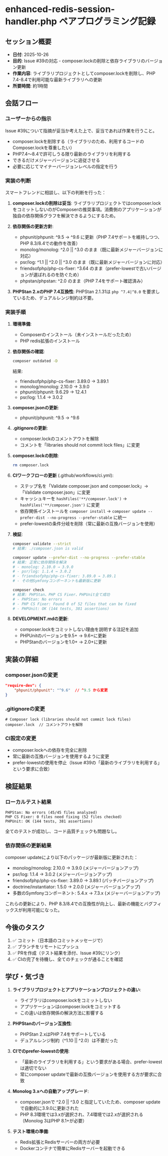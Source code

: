 # enhanced-redis-session-handler.php ペアプログラミング記録

## セッション概要

- **日付**: 2025-10-26
- **目的**: Issue #39の対応 - composer.lockの削除と依存ライブラリのバージョン更新
- **作業内容**: ライブラリプロジェクトとしてcomposer.lockを削除し、PHP 7.4-8.4で利用可能な最新ライブラリへの更新
- **所要時間**: 約1時間

## 会話フロー

### ユーザーからの指示

Issue #39について指摘が妥当か考えた上で、妥当であれば作業を行うこと。
- composer.lockを削除する（ライブラリのため、利用するコードのComposer.lockを尊重したい）
- PHP7.4〜8.4で許可しうる限り最新のライブラリを利用する
- できるだけメジャーバージョンに追従させる
- 必要に応じてマイナーバージョンレベルの指定を行う

### 実装の判断

スマートフレンドに相談し、以下の判断を行った：

1. **composer.lockの削除は妥当**: ライブラリプロジェクトではcomposer.lockをコミットしないのがComposerの推奨事項。消費側のアプリケーションが独自の依存関係グラフを解決できるようにするため。

2. **依存関係の更新方針**:
   - phpunit/phpunit: ^9.5 → ^9.6 に更新（PHP 7.4サポートを維持しつつ、PHP 8.3/8.4での動作を改善）
   - monolog/monolog: ^2.0 || ^3.0 のまま（既に最新メジャーバージョンに対応）
   - psr/log: ^1.1 || ^2.0 || ^3.0 のまま（既に最新メジャーバージョンに対応）
   - friendsofphp/php-cs-fixer: ^3.64 のまま（prefer-lowestで古いバージョンが選ばれるのを防ぐため）
   - phpstan/phpstan: ^2.0 のまま（PHP 7.4をサポート確認済み）

3. **PHPStan 2.xのPHP 7.4互換性**: PHPStan 2.1.31は `php ^7.4|^8.0` を要求しているため、デュアルレンジ制約は不要。

### 実装手順

1. **環境準備**:
   - Composerのインストール（未インストールだったため）
   - PHP redis拡張のインストール

2. **依存関係の確認**:
   ```bash
   composer outdated -D
   ```
   結果:
   - friendsofphp/php-cs-fixer: 3.89.0 → 3.89.1
   - monolog/monolog: 2.10.0 → 3.9.0
   - phpunit/phpunit: 9.6.29 → 12.4.1
   - psr/log: 1.1.4 → 3.0.2

3. **composer.jsonの更新**:
   - phpunit/phpunit: ^9.5 → ^9.6

4. **.gitignoreの更新**:
   - composer.lockのコメントアウトを解除
   - コメントを「libraries should not commit lock files」に変更

5. **composer.lockの削除**:
   ```bash
   rm composer.lock
   ```

6. **CIワークフローの更新** (.github/workflows/ci.yml):
   - ステップ名を「Validate composer.json and composer.lock」→「Validate composer.json」に変更
   - キャッシュキーを `hashFiles('**/composer.lock')` → `hashFiles('**/composer.json')` に変更
   - 依存関係インストールを `composer install` → `composer update --prefer-dist --no-progress --prefer-stable` に統一
   - prefer-lowestの条件分岐を削除（常に最新の互換バージョンを使用）

7. **検証**:
   ```bash
   composer validate --strict
   # 結果: ./composer.json is valid
   
   composer update --prefer-dist --no-progress --prefer-stable
   # 結果: 正常に依存関係を解決
   # - monolog: 2.10.0 → 3.9.0
   # - psr/log: 1.1.4 → 3.0.2
   # - friendsofphp/php-cs-fixer: 3.89.0 → 3.89.1
   # - その他Symfonyコンポーネントも最新版に更新
   
   composer check
   # 結果: PHPStan、PHP CS Fixer、PHPUnit全て成功
   # - PHPStan: No errors
   # - PHP CS Fixer: Found 0 of 52 files that can be fixed
   # - PHPUnit: OK (144 tests, 381 assertions)
   ```

8. **DEVELOPMENT.mdの更新**:
   - composer.lockをコミットしない理由を説明する注記を追加
   - PHPUnitのバージョンを9.5+ → 9.6+に更新
   - PHPStanのバージョンを1.0+ → 2.0+に更新

## 実装の詳細

### composer.jsonの変更

```json
"require-dev": {
    "phpunit/phpunit": "^9.6"  // ^9.5 から変更
}
```

### .gitignoreの変更

```
# Composer lock (libraries should not commit lock files)
composer.lock  // コメントアウトを解除
```

### CI設定の変更

- composer.lockへの依存を完全に削除
- 常に最新の互換バージョンを使用するように変更
- prefer-lowestの使用を停止（Issue #39の「最新のライブラリを利用する」という要求に合致）

## 検証結果

### ローカルテスト結果

```
PHPStan: No errors (45/45 files analyzed)
PHP CS Fixer: 0 files need fixing (52 files checked)
PHPUnit: OK (144 tests, 381 assertions)
```

全てのテストが成功し、コード品質チェックも問題なし。

### 依存関係の更新結果

composer updateにより以下のパッケージが最新版に更新された：
- monolog/monolog: 2.10.0 → 3.9.0 (メジャーバージョンアップ)
- psr/log: 1.1.4 → 3.0.2 (メジャーバージョンアップ)
- friendsofphp/php-cs-fixer: 3.89.0 → 3.89.1 (パッチバージョンアップ)
- doctrine/instantiator: 1.5.0 → 2.0.0 (メジャーバージョンアップ)
- 多数のSymfonyコンポーネント: 5.4.x → 7.3.x (メジャーバージョンアップ)

これらの更新により、PHP 8.3/8.4での互換性が向上し、最新の機能とバグフィックスが利用可能になった。

## 今後のタスク

1. ✅ コミット（日本語のコミットメッセージで）
2. ✅ ブランチをリモートにプッシュ
3. ✅ PRを作成（テスト結果を添付、Issue #39にリンク）
4. ✅ CIの完了を待機し、全てのチェックが通ることを確認

## 学び・気づき

1. **ライブラリプロジェクトとアプリケーションプロジェクトの違い**:
   - ライブラリはcomposer.lockをコミットしない
   - アプリケーションはcomposer.lockをコミットする
   - この違いは依存関係の解決方法に影響する

2. **PHPStanのバージョン互換性**:
   - PHPStan 2.xはPHP 7.4をサポートしている
   - デュアルレンジ制約（^1.10 || ^2.0）は不要だった

3. **CIでのprefer-lowestの使用**:
   - 「最新のライブラリを利用する」という要求がある場合、prefer-lowestは適切でない
   - 常にcomposer updateで最新の互換バージョンを使用する方が要求に合致

4. **Monolog 3.xへの自動アップグレード**:
   - composer.jsonで ^2.0 || ^3.0 と指定していたため、composer updateで自動的に3.9.0に更新された
   - PHP 8.3環境では3.xが選択され、7.4環境では2.xが選択される（Monolog 3はPHP 8.1+が必要）

5. **テスト環境の準備**:
   - Redis拡張とRedisサーバーの両方が必要
   - Dockerコンテナで簡単にRedisサーバーを起動できる
